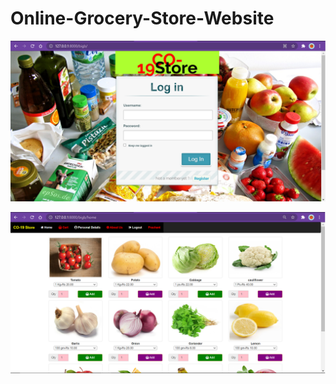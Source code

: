 # Online-Grocery-Store-Website

![alt text](https://github.com/prashant3110/CO-19-Store/blob/a7188c2742cf9f090cdb0cf0a8b5101ce85a967c/websiteUI/Login%20Page.png)


![alt text](https://github.com/prashant3110/CO-19-Store/blob/b0a9ecc68eb604333b0f702f41d00de49f9e04be/websiteUI/Home%20Page.png)
